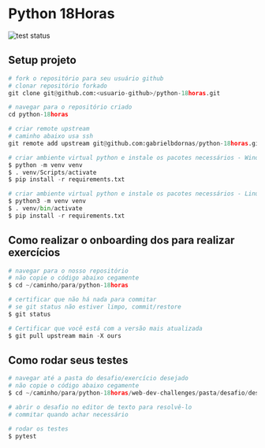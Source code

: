 Python 18Horas
===

![test status](https://raw.githubusercontent.com/gabrielbdornas/python-18horas/coverage-badge/tests.svg?raw=true)

## Setup projeto

```python
# fork o repositório para seu usuário github
# clonar repositório forkado
git clone git@github.com:<usuario-github>/python-18horas.git

# navegar para o repositório criado
cd python-18horas

# criar remote upstream
# caminho abaixo usa ssh
git remote add upstream git@github.com:gabrielbdornas/python-18horas.git

# criar ambiente virtual python e instale os pacotes necessários - Windows
$ python -m venv venv
$ . venv/Scripts/activate
$ pip install -r requirements.txt

# criar ambiente virtual python e instale os pacotes necessários - Linux e Mac
$ python3 -m venv venv
$ . venv/bin/activate
$ pip install -r requirements.txt
```

## Como realizar o onboarding dos para realizar exercícios

```python
# navegar para o nosso repositório
# não copie o código abaixo cegamente
$ cd ~/caminho/para/python-18horas

# certificar que não há nada para commitar
# se git status não estiver limpo, commit/restore
$ git status

# Certificar que você está com a versão mais atualizada
$ git pull upstream main -X ours
```

## Como rodar seus testes

```python
# navegar até a pasta do desafio/exercício desejado
# não copie o código abaixo cegamente
$ cd ~/caminho/para/python-18horas/web-dev-challenges/pasta/desafio/desejado

# abrir o desafio no editor de texto para resolvê-lo
# commitar quando achar necessário

# rodar os testes
$ pytest
```


